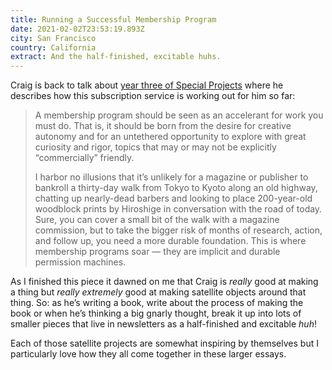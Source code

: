 ```yaml
---
title: Running a Successful Membership Program
date: 2021-02-02T23:53:19.893Z
city: San Francisco
country: California
extract: And the half-finished, excitable huhs.
---
```

Craig is back to talk about [year three of Special Projects](https://craigmod.com/essays/successful_memberships/) where he describes how this subscription service is working out for him so far: 

> A membership program should be seen as an accelerant for work you must do. That is, it should be born from the desire for creative autonomy and for an untethered opportunity to explore with great curiosity and rigor, topics that may or may not be explicitly “commercially” friendly.
> 
> I harbor no illusions that it’s unlikely for a magazine or publisher to bankroll a thirty-day walk from Tokyo to Kyoto along an old highway, chatting up nearly-dead barbers and looking to place 200-year-old woodblock prints by Hiroshige in conversation with the road of today. Sure, you can cover a small bit of the walk with a magazine commission, but to take the bigger risk of months of research, action, and follow up, you need a more durable foundation. This is where membership programs soar — they are implicit and durable permission machines.

As I finished this piece it dawned on me that Craig is _really_ good at making a thing but _really extremely_ good at making satellite objects around that thing. So: as he’s writing a book, write about the process of making the book or when he’s thinking a big gnarly thought, break it up into lots of smaller pieces that live in newsletters as a half-finished and excitable _huh_!

Each of those satellite projects are somewhat inspiring by themselves but I particularly love how they all come together in these larger essays.